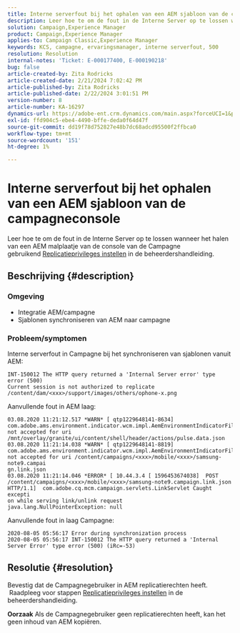 ```yaml
---
title: Interne serverfout bij het ophalen van een AEM sjabloon van de campagneconsole
description: Leer hoe te om de fout in de Interne Server op te lossen wanneer het halen van een AEM malplaatje van de console van de Campagne
solution: Campaign,Experience Manager
product: Campaign,Experience Manager
applies-to: Campaign Classic,Experience Manager
keywords: KCS, campagne, ervaringsmanager, interne serverfout, 500
resolution: Resolution
internal-notes: 'Ticket: E-000177400, E-000190218'
bug: false
article-created-by: Zita Rodricks
article-created-date: 2/21/2024 7:02:42 PM
article-published-by: Zita Rodricks
article-published-date: 2/22/2024 3:01:51 PM
version-number: 8
article-number: KA-16297
dynamics-url: https://adobe-ent.crm.dynamics.com/main.aspx?forceUCI=1&pagetype=entityrecord&etn=knowledgearticle&id=ad394ac8-ebd0-ee11-9079-6045bd006268
exl-id: ffd904c5-ebe4-4490-bffe-deda0f64d47f
source-git-commit: dd19f78d752827e48b7dc68adcd95500f2ffbca0
workflow-type: tm+mt
source-wordcount: '151'
ht-degree: 1%

---
```


# Interne serverfout bij het ophalen van een AEM sjabloon van de campagneconsole


Leer hoe te om de fout in de Interne Server op te lossen wanneer het halen van een AEM malplaatje van de console van de Campagne gebruikend [Replicatieprivileges instellen](https://experienceleague.adobe.com/docs/experience-manager-65/administering/security/security.html?lang=en#setting-replication-privileges) in de beheerdershandleiding.

## Beschrijving {#description}


### <b>Omgeving</b>

- Integratie AEM/campagne
- Sjablonen synchroniseren van AEM naar campagne


### <b>Probleem/symptomen</b>

Interne serverfout in Campagne bij het synchroniseren van sjablonen vanuit AEM:


```
INT-150012 The HTTP query returned a 'Internal Server error' type error (500)
Current session is not authorized to replicate /content/dam/<xxx>/support/images/others/ophone-x.png
```


Aanvullende fout in AEM laag:


```
03.08.2020 11:21:12.517 *WARN* [ qtp1229648141-8634]  com.adobe.ams.environment.indicator.wcm.impl.AemEnvironmentIndicatorFilter not accepted for uri /mnt/overlay/granite/ui/content/shell/header/actions/pulse.data.json
03.08.2020 11:21:14.038 *WARN* [ qtp1229648141-8819]  com.adobe.ams.environment.indicator.wcm.impl.AemEnvironmentIndicatorFilter not accepted for uri /content/campaigns/<xxx>/mobile/<xxx>/samsung-note9.campai
gn.link.json
03.08.2020 11:21:14.046 *ERROR* [ 10.44.3.4 [ 1596453674038]  POST /content/campaigns/<xxx>/mobile/<xxx>/samsung-note9.campaign.link.json HTTP/1.1]  com.adobe.cq.mcm.campaign.servlets.LinkServlet Caught excepti
on while serving link/unlink request
java.lang.NullPointerException: null
```


Aanvullende fout in laag Campagne:


```
2020-08-05 05:56:17 Error during synchronization process
2020-08-05 05:56:17 INT-150012 The HTTP query returned a 'Internal Server Error' type error (500) (iRc=-53)
```





## Resolutie {#resolution}


Bevestig dat de Campagnegebruiker in AEM replicatierechten heeft.  Raadpleeg voor stappen [Replicatieprivileges instellen](https://experienceleague.adobe.com/docs/experience-manager-65/administering/security/security.html?lang=en#setting-replication-privileges) in de beheerdershandleiding.

<b>Oorzaak</b>
Als de Campagnegebruiker geen replicatierechten heeft, kan het geen inhoud van AEM kopiëren.
